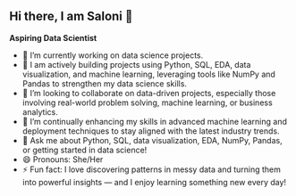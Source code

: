 ## Hi there, I am Saloni 👋

**Aspiring Data Scientist**


<!-- **saloni151/saloni151** is a ✨ _special_ ✨ repository because its `README.md` (this file) appears on your GitHub profile.
-->



- 🔭 I’m currently working on data science projects.
- 🌱 I am actively building projects using Python, SQL, EDA, data visualization, and machine learning, leveraging tools like NumPy and Pandas to strengthen my data science skills.
- 👯 I’m looking to collaborate on data-driven projects, especially those involving real-world problem solving, machine learning, or business analytics.
- 🚀 I’m continually enhancing my skills in advanced machine learning and deployment techniques to stay aligned with the latest industry trends.
- 💬 Ask me about Python, SQL, data visualization, EDA, NumPy, Pandas, or getting started in data science!
- 😄 Pronouns: She/Her
- ⚡ Fun fact: I love discovering patterns in messy data and turning them into powerful insights — and I enjoy learning something new every day!


